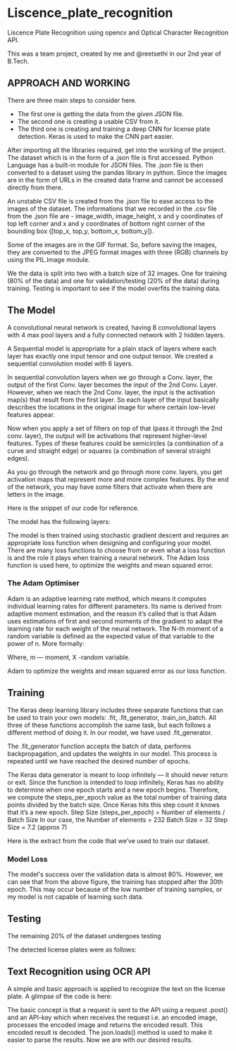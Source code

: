 # Liscence_plate_recognition

Liscence Plate Recognition using opencv and Optical Character Recognition API. 

This was a team project, created by me and @reetsethi in our 2nd year of B.Tech.

## APPROACH AND WORKING

There are three main steps to consider here.
* The first one is getting the data from the given JSON file. 
* The second one is creating a usable CSV from it. 
* The third one is creating and training a deep CNN for license plate detection. Keras is used to make the CNN part easier.

After importing all the libraries required, get into the working of the project. 
The dataset which is in the form of a .json file is first accessed. Python Language has a built-in module for JSON files. The .json file is then converted to a dataset using the pandas library in python. Since the images are in the form of URLs in the created data frame and cannot be accessed directly from there.

An unstable CSV file is created from the .json file to ease access to the images of the dataset. The informations that we recorded in the .csv file from the .json file are - image_width, image_height, x and y coordinates of top left corner and x and y coordinates of bottom right corner of the bounding box ([top_x, top_y, bottom_x, bottom_y]). 

Some of the images are in the GIF format. So, before saving the images, they are converted to the JPEG format images with three (RGB) channels by using the PIL.Image module.

We the data is split into two with a batch size of 32 images. One for training (80% of the data) and one for validation/testing (20% of the data) during training. Testing is important to see if the model overfits the training data.

## The Model

A convolutional neural network is created, having 8 convolutional layers with 4 max pool layers and a fully connected network with 2 hidden layers.

A Sequential model is appropriate for a plain stack of layers where each layer has exactly one input tensor and one output tensor. We created a sequential convolution model with 6 layers. 

In sequential convolution layers when we go through a Conv. layer, the output of the first Conv. layer becomes the input of the 2nd Conv. Layer. 
However, when we reach the 2nd Conv. layer, the input is the activation map(s) that result from the first layer. So each layer of the input basically describes the locations in the original image for where certain low-level features appear.

Now when you apply a set of filters on top of that (pass it through the 2nd conv. layer), the output will be activations that represent higher-level features. Types of these features could be semicircles (a combination of a curve and straight edge) or squares (a combination of several straight edges). 

As you go through the network and go through more conv. layers, you get activation maps that represent more and more complex features. By the end of the network, you may have some filters that activate when there are letters in the image.

Here is the snippet of our code for reference.




The model has the following layers:

The model is then trained using stochastic gradient descent and requires an appropriate loss function when designing and configuring your model. There are many loss functions to choose from or even what a loss function is and the role it plays when training a neural network. The Adam loss function is used here, to optimize the weights and mean squared error. 

### The Adam Optimiser

Adam is an adaptive learning rate method, which means it computes individual learning rates for different parameters. Its name is derived from adaptive moment estimation, and the reason it’s called that is that Adam uses estimations of first and second moments of the gradient to adapt the learning rate for each weight of the neural network. The N-th moment of a random variable is defined as the expected value of that variable to the power of n. More formally:

Where, m — moment, X -random variable.

Adam to optimize the weights and mean squared error as our loss function.


## Training

The Keras deep learning library includes three separate functions that can be used to train your own models: .fit, .fit_generator, .train_on_batch. All three of these functions accomplish the same task, but each follows a different method of doing it. In our model, we have used .fit_generator.

The .fit_generator  function accepts the batch of data, performs backpropagation, and updates the weights in our model. This process is repeated until we have reached the desired number of epochs.

The Keras data generator is meant to loop infinitely — it should never return or exit. Since the function is intended to loop infinitely, Keras has no ability to determine when one epoch starts and a new epoch begins. Therefore, we compute the steps_per_epoch  value as the total number of training data points divided by the batch size. Once Keras hits this step count it knows that it’s a new epoch.
Step Size (steps_per_epoch)  = Number of elements / Batch Size
In our case, the Number of elements = 232 
                     Batch Size = 32
                     Step Size = 7.2 (approx 7)

Here is the extract from the code that we’ve used to train our dataset.


### Model Loss

The model's success over the validation data is almost 80%. However, we can see that from the above figure, the training has stopped after the 30th epoch. This may occur because of the low number of training samples, or my model is not capable of learning such data. 


## Testing

The remaining 20% of the dataset undergoes testing 




The detected license plates were as follows:

                

                      


## Text Recognition using OCR API

A simple and basic approach is applied to recognize the text on the license plate. A glimpse of the code is here:







The basic concept is that a request is sent to the API using a request .post() and an API-key which when receives the request i.e. an encoded image, processes the encoded image and returns the encoded result. This encoded result is decoded. The json.loads() method is used to make it easier to parse the results. Now we are with our desired results.
